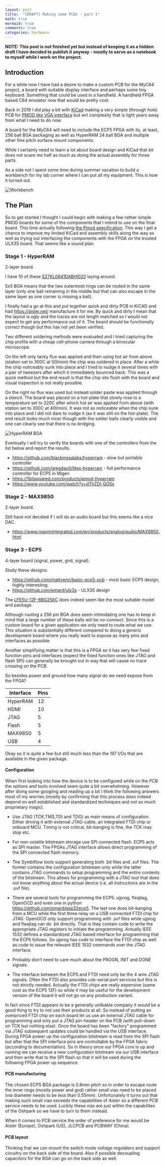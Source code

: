 ```yaml
---
layout: post
title:  "[DRAFT] Making some PCBs - part 1"
math: true
mermaid: true
comments: true
categories: hardware
---
```


**NOTE: This post is not finished yet but instead of keeping it as a hidden
draft I have decided to publish it anyway - mostly to serve as a notebook
to myself while I work on the project.**

## Introduction

For a while now I have had a desire to make a custom PCB for the MyC64 project,
a board with suitable display interface and perhaps some tiny keyboard.
Something that could be used in a handheld. A handheld FPGA based C64 emulator
now that would be pretty cool.

Back in 2019 I did play a bit with [KiCad](https://www.kicad.org/) making a
very simple (through hole) PCB for [PMOD like VGA
interface](https://github.com/markus-zzz/myvgapmod) but wrt complexity that is
light years away from what I need to do now.

A board for the MyC64 will need to include the ECP5 FPGA with its, at least,
256 ball BGA packaging as well as HyperRAM 24 ball BGA and multiple other fine
pitch surface mount components.

While I certainly need to learn a lot about board design and KiCad that bit
does not scare me half as much as doing the actual assembly for those parts.

As a side not I spent some time during summer vacation to build a workbench for
my lab corner where I can put all my equipment. This is how it turned out.

![Workbench](/download/pcb/workbench.jpg)

## The Plan

So to get started I thought I could begin with making a few rather simple PMOD
boards for some of the components that I intend to use on the final board. This
time actually following [the Pmod
specification](https://www.digilentinc.com/Pmods/Digilent-Pmod_%20Interface_Specification.pdf).
This way I get a chance to improve my limited KiCad and assembly skills along
the way as well as trying out interfacing the components with the FPGA on the
trusted ULX3S board. That seems like a sound plan.

### Stage 1 - HyperRAM
2-layer board.

I have 10 of these
[S27KL0641DABHI020](https://www.mouser.se/ProductDetail/cypress-semiconductor/s27kl0641dabhi020/?qs=74EMXstkWMUC1hAb%252bS%2F79g==&countrycode=DE&currencycode=EUR)
laying around.

5x5 BGA means that the two outermost rings can be routed in the same layer
(only one ball remaining in the middle but that can also escape in the same
layer as one corner is missing a ball).

I finally had a go at this and put together quick and dirty PCB in KiCAD and
had <https://aisler.net/> manufacture it for me. By quick and dirty I mean that
the layout is ugly and the traces are not length matched so I would not expect
to get any performance out of it. The board should be functionally correct
though but this has not yet been verified.

Two different soldering methods were evaluated and I tried capturing the chip
profile with a cheap cell-phone camera through a binocular microscope.

On the left only tacky flux was applied and then using hot air from above
(station set to 300C at 50l/min) the chip was soldered in place. After a while
the chip noticeably sunk into place and I tried to nudge it several times with
a pair of tweezers after which it immediately bounced back. This was a quick
method but the end result is that the chip sits flush with the board and visual
inspection is not really possible.

On the right no flux was used but instead solder paste was applied through a
stencil. The board was placed on a hot-plate that slowly rose to a temperature
set to 220C after which hot air was applied from above (with station set to
300C at 40l/min). It was not as noticeable when the chip sunk into place and I
did not dare to nudge it (as it was still on the hot-plate). The end result
looks much nicer though with the solder balls clearly visible and one can
clearly see that there is no bridging.

![HyperRAM BGA](/download/pcb/hyperram-bga-pcb.jpg)

Eventually I will try to verify the boards with one of the controllers from the
list below and report the results.

* <https://github.com/blackmesalabs/hyperram> - slow but portable controller
* <https://github.com/gregdavill/litex-hyperram> - full performance controller for ECP5 in Migen
* <https://1bitsquared.com/products/pmod-hyperram>
* <https://www.youtube.com/watch?v=dThZDl-QG5s>


### Stage 2 - MAX9850
2-layer board.

Still have not decided if I will do an audio board but this seems like a nice
DAC.

* <https://www.maximintegrated.com/en/products/analog/audio/MAX9850.html>

### Stage 3 - ECP5
4-layer board (signal, power, gnd, signal).

Study these designs:
* <https://github.com/mattvenn/basic-ecp5-pcb> - most basic ECP5 design, highly interesting.
* <https://github.com/emard/ulx3s> - ULX3S design

The
[LFE5U-12F-6BG256C](https://www.mouser.se/ProductDetail/Lattice/LFE5U-12F-6BG256C?qs=w%2Fv1CP2dgqpgiPWLwc1Bzg==)
does indeed seem like the most suitable model and package.

Although routing a 256 pin BGA does seem intimidating one has to keep in mind
that a large number of these balls will be *no-connect*. Since this is a custom
board for a given application we only need to route what we use. This situation
is substantially different compared to doing a generic development board where
you really want to expose as many pins and interfaces as possible.

Another simplifying matter is that this is a FPGA so it has very few fixed
function pins and interfaces (expect the fixed function ones like JTAG and
flash SPI) can generally be brought out in way that will cause no trace
crossing on the PCB.

So besides power and ground how many signal do we need expose from the FPGA?

| Interface   | Pins |
| ----------- | -----|
| HyperRAM    |  12  |
| HDMI        |  10  |
| JTAG        |   5  |
| Flash       |   5  |
| MAX9850     |   5  |
| USB         |   4  |

Okay so it is quite a few but still much less than the 197 I/Os that are
available in the given package.

#### Configuration

When first looking into how the device is to be configured while on the PCB the
options and tools involved seem quite a bit overwhelming. However after doing
some googling and reading up a bit I think the following answers most of my
worries (mostly by confirming that this process does indeed depend on well
established and standardized techniques and not so much proprietary magic).

* Use JTAG (TCK,TMS,TDI and TDO) as main means of configuration. Either driving
it with external JTAG-cable, an integrated FTDI chip or onboard MCU. Timing is
not critical, bit-banging is fine, the TCK may stop etc.

* For non-volatile bitstream storage use SPI connected flash. ECP5 acts as SPI
master. The FPGAs JTAG interface allows direct programming of the SPI connected
flash memory.

* The Symbiflow tools support generating both .bit files and .svf files. The
former contains the configuration bitstream only while the latter contains JTAG
commands to setup programming and the entire contents of the bitstream. This
allows for programming with a JTAG tool that does not know anything about the
actual device (i.e. all instructions are in the .svf file).

* There are several tools for programming the ECP5. ujprog, fleajtag, OpenOCD and
even one in python <https://github.com/emard/esp32ecp5>. The last one does
bit-banging from a MCU while the first three relay on a USB connected FTDI chip
for JTAG. OpenOCD only support programming with .svf files while ujprog and
fleajtag can do .bit directly. That is they contain code to write the
appropriate JTAG registers to initiate the programming. Actually IEEE 1532
defines a standardized JTAG based interface for programming that the ECP5
follows. So ujprog has code to interface the FTDI chip as well as code to issue
the relevant IEEE 1532 commands over the JTAG interface.

* Probably don’t need to care much about the PROGN, INIT and DONE signals.

* The interface between the ECP5 and FTDI need only be the 4 wire JTAG signals.
Often the FTDI also provides usb-serial port services but this is not strictly
needed. Actually the FTDI chips are really expensive (same cost as the ECP5
12F) so while it may be useful for the development version of the board it will
not go on any production variant.

In fact since FTDI appears to be a generally unlikable company it would be a
good thing to try to not use their products at all. So instead of putting an
overpriced FTDI chip on each board let us use an external JTAG cable for
programming and only put a JTAG pin-header on the PCB (with pull-down on TCK
but nothing else). Once the board has been "factory" programmed via JTAG
subsequent updates could be handled via the USB interface.  During FPGA power
up the configuration bitstream is read from the SPI flash but after that the
SPI interface pins are controllable by the FPGA fabric (according to
documentation). So in theory once our FPGA core is up and running we can
receive a new configuration bitstream via our USB interface and then write that
to the SPI flash so that it will be used during the following FPGA power up
sequence.

#### PCB manufacturing

The chosen ECP5 BGA package is 0.8mm pitch so in order to escape route the
inner rings (mostly power and gnd) rather small vias need to be placed (via
diameter needs to be less than 0.55mm). Unfortunately it turns out that making
such small vias exceeds the capabilities of Aisler so a different PCB service
needs to be used. Luckily these vias are just within the capabilites of the
Oshpark so we have to turn to them instead.

When it comes to PCB service the order of preference for me would be  Aisler
(Europe), Oshpark (US), JLCPCB and PCBWAY (China).

#### PCB layout

Thinking that we can mount the switch mode voltage regulators and support
circuitry on the back side of the board. Also if possible decoupling capacitors
for the BGA can go on the back side as well.
